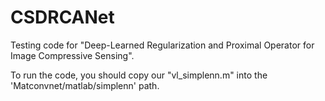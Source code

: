 # CSDRCANet
Testing code for "Deep-Learned Regularization and Proximal Operator for Image Compressive Sensing".

To run the code, you should copy our "vl_simplenn.m" into the 'Matconvnet/matlab/simplenn' path.
